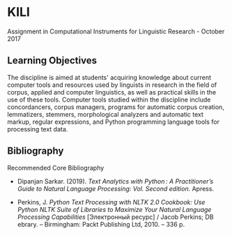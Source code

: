 # KILI
Assignment in Computational Instruments for Linguistic Research - October 2017

## Learning Objectives
The discipline is aimed at students' acquiring knowledge about current computer tools and resources used by linguists in research in the field of corpus, applied and computer linguistics, as well as practical skills in the use of these tools. Computer tools studied within the discipline include concordancers, corpus managers, programs for automatic corpus creation, lemmatizers, stemmers, morphological analyzers and automatic text markup, regular expressions, and Python programming language tools for processing text data.

## Bibliography
Recommended Core Bibliography
+ Dipanjan Sarkar. (2019). _Text Analytics with Python : A Practitioner’s Guide to Natural Language Processing: Vol. Second edition._ Apress.

+ Perkins, J. _Python Text Processing with NLTK 2.0 Cookbook: Use Python NLTK Suite of Libraries to Maximize Your Natural Language Processing Capabilities_ [Электронный ресурс] / Jacob Perkins; DB ebrary. – Birmingham: Packt Publishing Ltd, 2010. – 336 p.
